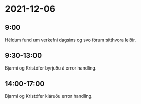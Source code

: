 # 2021-12-06

## 9:00
Héldum fund um verkefni dagsins og svo fórum sitthvora leiðir.

## 9:30-13:00
Bjarmi og Kristófer byrjuðu á error handling.

## 14:00-17:00
Bjarmi og Kristófer kláruðu error handling.

